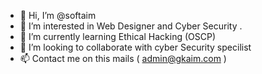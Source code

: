 - 👋 Hi, I’m @softaim
- 👀 I’m interested in Web Designer and Cyber Security .
- 🌱 I’m currently learning Ethical Hacking (OSCP)
- 💞️ I’m looking to collaborate with cyber Security specilist 
- 📫 Contact me on this mails ( admin@gkaim.com )

<!---
softaim/softaim is a ✨ special ✨ repository because its `README.md` (this file) appears on your GitHub profile.
You can click the Preview link to take a look at your changes.
--->
